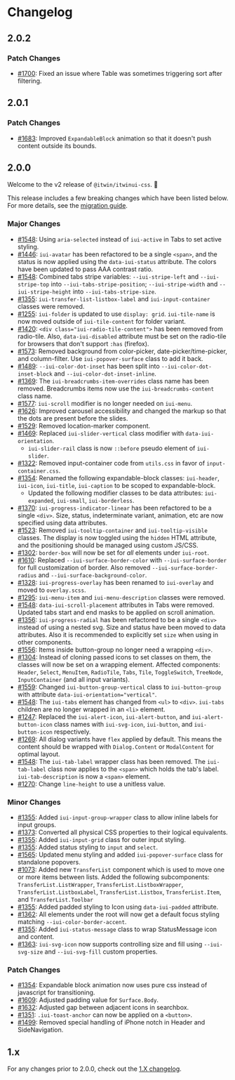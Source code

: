 # Changelog

## 2.0.2

### Patch Changes

- [#1700](https://github.com/iTwin/iTwinUI/pull/1700): Fixed an issue where Table was sometimes triggering sort after filtering.

## 2.0.1

### Patch Changes

- [#1683](https://github.com/iTwin/iTwinUI/pull/1683): Improved `ExpandableBlock` animation so that it doesn't push content outside its bounds.

## 2.0.0

Welcome to the v2 release of `@itwin/itwinui-css`. 🎉

This release includes a few breaking changes which have been listed below. For more details, see the [migration guide](https://github.com/iTwin/iTwinUI/wiki/iTwinUI-css-v2-migration-guide).

### Major Changes

- [#1548](https://github.com/iTwin/iTwinUI/pull/1548): Using `aria-selected` instead of `iui-active` in Tabs to set active styling.
- [#1446](https://github.com/iTwin/iTwinUI/pull/1446): `iui-avatar` has been refactored to be a single `<span>`, and the status is now applied using the `data-iui-status` attribute. The colors have been updated to pass AAA contrast ratio.
- [#1548](https://github.com/iTwin/iTwinUI/pull/1548): Combined tabs stripe variables: `--iui-stripe-left` and `--iui-stripe-top` into `--iui-tabs-stripe-position`; `--iui-stripe-width` and `--iui-stripe-height` into `--iui-tabs-stripe-size`.
- [#1355](https://github.com/iTwin/iTwinUI/pull/1355): `iui-transfer-list-listbox-label` and `iui-input-container` classes were removed.
- [#1255](https://github.com/iTwin/iTwinUI/pull/1255): `iui-folder` is updated to use `display: grid`. `iui-tile-name` is now moved outside of `iui-tile-content` for folder variant.
- [#1420](https://github.com/iTwin/iTwinUI/pull/1420): `<div class="iui-radio-tile-content">` has been removed from radio-tile. Also, `data-iui-disabled` attribute must be set on the radio-tile for browsers that don't support `:has` (firefox).
- [#1573](https://github.com/iTwin/iTwinUI/pull/1573): Removed background from color-picker, date-picker/time-picker, and column-filter. Use `iui-popover-surface` class to add it back.
- [#1489](https://github.com/iTwin/iTwinUI/pull/1489): `--iui-color-dot-inset` has been split into `--iui-color-dot-inset-block` and `--iui-color-dot-inset-inline`.
- [#1369](https://github.com/iTwin/iTwinUI/pull/1369): The `iui-breadcrumbs-item-overrides` class name has been removed. Breadcrumbs items now use the `iui-breadcrumbs-content` class name.
- [#1577](https://github.com/iTwin/iTwinUI/pull/1577): `iui-scroll` modifier is no longer needed on `iui-menu`.
- [#1626](https://github.com/iTwin/iTwinUI/pull/1626): Improved carousel accessibility and changed the markup so that the dots are present before the slides.
- [#1529](https://github.com/iTwin/iTwinUI/pull/1529): Removed location-marker component.
- [#1469](https://github.com/iTwin/iTwinUI/pull/1469): Replaced `iui-slider-vertical` class modifier with `data-iui-orientation`.
  - `iui-slider-rail` class is now `::before` pseudo element of `iui-slider`.
- [#1322](https://github.com/iTwin/iTwinUI/pull/1322): Removed input-container code from `utils.css` in favor of `input-container.css`.
- [#1354](https://github.com/iTwin/iTwinUI/pull/1354): Renamed the following expandable-block classes: `iui-header`, `iui-icon`, `iui-title`, `iui-caption` to be scoped to expandable-block.
  - Updated the following modifier classes to be data attributes: `iui-expanded`, `iui-small`, `iui-borderless`.
- [#1370](https://github.com/iTwin/iTwinUI/pull/1370): `iui-progress-indicator-linear` has been refactored to be a single `<div>`. Size, status, indeterminate variant, animation, etc are now specified using data attributes.
- [#1523](https://github.com/iTwin/iTwinUI/pull/1523): Removed `iui-tooltip-container` and `iui-tooltip-visible` classes. The display is now toggled using the `hidden` HTML attribute, and the positioning should be managed using custom JS/CSS.
- [#1302](https://github.com/iTwin/iTwinUI/pull/1302): `border-box` will now be set for _all_ elements under `iui-root`.
- [#1610](https://github.com/iTwin/iTwinUI/pull/1610): Replaced `--iui-surface-border-color` with `--iui-surface-border` for full customization of border. Also removed `--iui-surface-border-radius` and `--iui-surface-background-color`.
- [#1328](https://github.com/iTwin/iTwinUI/pull/1328): `iui-progress-overlay` has been renamed to `iui-overlay` and moved to `overlay.scss`.
- [#1295](https://github.com/iTwin/iTwinUI/pull/1295): `iui-menu-item` and `iui-menu-description` classes were removed.
- [#1548](https://github.com/iTwin/iTwinUI/pull/1548): `data-iui-scroll-placement` attributes in Tabs were removed. Updated tabs start and end masks to be applied on scroll animation.
- [#1356](https://github.com/iTwin/iTwinUI/pull/1356): `iui-progress-radial` has been refactored to be a single `<div>` instead of using a nested svg. Size and status have been moved to data attributes. Also it is recommended to explicitly set `size` when using in other components.
- [#1556](https://github.com/iTwin/iTwinUI/pull/1556): Items inside button-group no longer need a wrapping `<div>`.
- [#1304](https://github.com/iTwin/iTwinUI/pull/1304): Instead of cloning passed icons to set classes on them, the classes will now be set on a wrapping element. Affected components: `Header`, `Select`, `MenuItem`, `RadioTile`, `Tabs`, `Tile`, `ToggleSwitch`, `TreeNode`, `InputContainer` (and all input variants).
- [#1559](https://github.com/iTwin/iTwinUI/pull/1559): Changed `iui-button-group-vertical` class to `iui-button-group` with attribute `data-iui-orientation="vertical"`.
- [#1548](https://github.com/iTwin/iTwinUI/pull/1548): The `iui-tabs` element has changed from `<ul>` to `<div>`. `iui-tabs` children are no longer wrapped in an `<li>` element.
- [#1247](https://github.com/iTwin/iTwinUI/pull/1247): Replaced the `iui-alert-icon`, `iui-alert-button`, and `iui-alert-button-icon` class names with `iui-svg-icon`, `iui-button`, and `iui-button-icon` respectively.
- [#1269](https://github.com/iTwin/iTwinUI/pull/1269): All dialog variants have `flex` applied by default. This means the content should be wrapped with `Dialog.Content` or `ModalContent` for optimal layout.
- [#1548](https://github.com/iTwin/iTwinUI/pull/1548): The `iui-tab-label` wrapper class has been removed. The `iui-tab-label` class now applies to the `<span>` which holds the tab's label. `iui-tab-description` is now a `<span>` element.
- [#1270](https://github.com/iTwin/iTwinUI/pull/1270): Change `line-height` to use a unitless value.

### Minor Changes

- [#1355](https://github.com/iTwin/iTwinUI/pull/1355): Added `iui-input-group-wrapper` class to allow inline labels for input groups.
- [#1373](https://github.com/iTwin/iTwinUI/pull/1373): Converted all physical CSS properties to their logical equivalents.
- [#1355](https://github.com/iTwin/iTwinUI/pull/1355): Added `iui-input-grid` class for outer input styling.
- [#1355](https://github.com/iTwin/iTwinUI/pull/1355): Added status styling to `input` and `select`.
- [#1565](https://github.com/iTwin/iTwinUI/pull/1565): Updated menu styling and added `iui-popover-surface` class for standalone popovers.
- [#1073](https://github.com/iTwin/iTwinUI/pull/1073): Added new `TransferList` component which is used to move one or more items between lists. Added the following subcomponents: `TransferList.ListWrapper`, `TransferList.ListboxWrapper`, `TransferList.ListboxLabel`, `TransferList.Listbox`, `TransferList.Item`, and `TransferList.Toolbar`
- [#1355](https://github.com/iTwin/iTwinUI/pull/1355): Added padded styling to Icon using `data-iui-padded` attribute.
- [#1362](https://github.com/iTwin/iTwinUI/pull/1362): All elements under the root will now get a default focus styling matching `--iui-color-border-accent`.
- [#1355](https://github.com/iTwin/iTwinUI/pull/1355): Added `iui-status-message` class to wrap StatusMessage icon and content.
- [#1363](https://github.com/iTwin/iTwinUI/pull/1363): `iui-svg-icon` now supports controlling size and fill using `--iui-svg-size` and `--iui-svg-fill` custom properties.

### Patch Changes

- [#1354](https://github.com/iTwin/iTwinUI/pull/1354): Expandable block animation now uses pure css instead of javascript for transitioning.
- [#1609](https://github.com/iTwin/iTwinUI/pull/1609): Adjusted padding value for `Surface.Body`.
- [#1632](https://github.com/iTwin/iTwinUI/pull/1632): Adjusted gap between adjacent icons in searchbox.
- [#1351](https://github.com/iTwin/iTwinUI/pull/1351): `.iui-toast-anchor` can now be applied on a `<button>`.
- [#1499](https://github.com/iTwin/iTwinUI/pull/1499): Removed special handling of iPhone notch in Header and SideNavigation.

## 1.x

For any changes prior to 2.0.0, check out the [1.X changelog](https://github.com/iTwin/iTwinUI/blob/legacy/v2/packages/itwinui-css/CHANGELOG.md).
